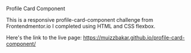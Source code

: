 Profile Card Component

This is a responsive profile-card-component challenge from Frontendmentor.io I completed using HTML and CSS flexbox.

Here's the link to the live page: https://muizzbakar.github.io/profile-card-component/

